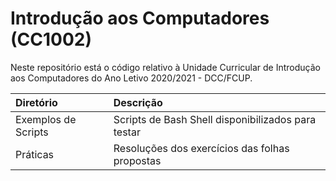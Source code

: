 # Introdução aos Computadores (CC1002)
Neste repositório está o código relativo à Unidade Curricular de Introdução aos Computadores do Ano Letivo 2020/2021 - DCC/FCUP.

| Diretório            | Descrição |
| :------------------- | :------------------------------------------------------------------------------|
| Exemplos de Scripts  | Scripts de Bash Shell disponibilizados para testar |
| Práticas             | Resoluções dos exercícios das folhas propostas |
